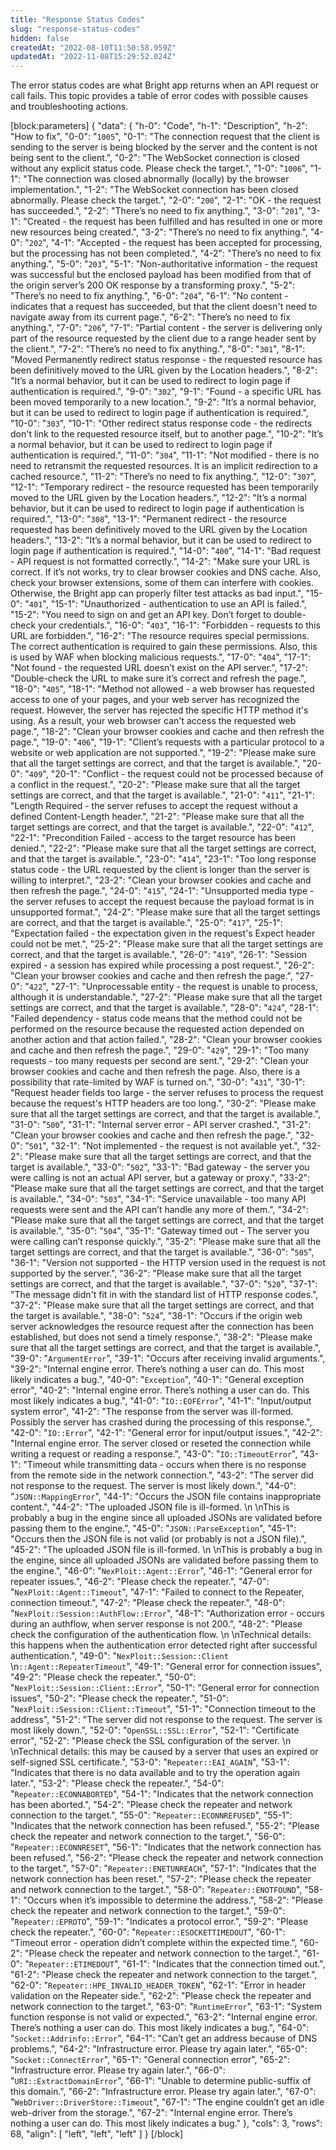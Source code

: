 ```yaml
---
title: "Response Status Codes"
slug: "response-status-codes"
hidden: false
createdAt: "2022-08-10T11:50:58.959Z"
updatedAt: "2022-11-08T15:29:52.024Z"
---
```

The error status codes are what Bright app returns when an API request or call fails. This topic provides a table of error codes with possible causes and troubleshooting actions.

[block:parameters]
{
  "data": {
    "h-0": "Code",
    "h-1": "Description",
    "h-2": "How to fix",
    "0-0": "`1005`",
    "0-1": "The connection request that the client is sending to the server is being blocked by the server and the content is not being sent to the client.",
    "0-2": "The WebSocket connection is closed without any explicit status code. Please check the target.",
    "1-0": "`1006`",
    "1-1": "The connection was closed abnormally (locally) by the browser implementation.",
    "1-2": "The WebSocket connection has been closed abnormally. Please check the target.",
    "2-0": "`200`",
    "2-1": "OK - the request has succeeded.",
    "2-2": "There’s no need to fix anything.",
    "3-0": "`201`",
    "3-1": "Created - the request has been fulfilled and has resulted in one or more new resources being created.",
    "3-2": "There’s no need to fix anything.",
    "4-0": "`202`",
    "4-1": "Accepted - the request has been accepted for processing, but the processing has not been completed.",
    "4-2": "There’s no need to fix anything.",
    "5-0": "`203`",
    "5-1": "Non-authoritative information - the request was successful but the enclosed payload has been modified from that of the origin server’s 200 OK response by a transforming proxy.",
    "5-2": "There’s no need to fix anything.",
    "6-0": "`204`",
    "6-1": "No content - indicates that a request has succeeded, but that the client doesn't need to navigate away from its current page.",
    "6-2": "There’s no need to fix anything.",
    "7-0": "`206`",
    "7-1": "Partial content - the server is delivering only part of the resource requested by the client due to a range header sent by the client.",
    "7-2": "There’s no need to fix anything.",
    "8-0": "`301`",
    "8-1": "Moved Permanently redirect status response - the requested resource has been definitively moved to the URL given by the Location headers.",
    "8-2": "It’s a normal behavior, but it can be used to redirect to login page if authentication is required.",
    "9-0": "`302`",
    "9-1": "Found - a specific URL has been moved temporarily to a new location.",
    "9-2": "It’s a normal behavior, but it can be used to redirect to login page if authentication is required.",
    "10-0": "`303`",
    "10-1": "Other redirect status response code - the redirects don't link to the requested resource itself, but to another page.",
    "10-2": "It’s a normal behavior, but it can be used to redirect to login page if authentication is required.",
    "11-0": "`304`",
    "11-1": "Not modified - there is no need to retransmit the requested resources. It is an implicit redirection to a cached resource.",
    "11-2": "There’s no need to fix anything.",
    "12-0": "`307`",
    "12-1": "Temporary redirect - the resource requested has been temporarily moved to the URL given by the Location headers.",
    "12-2": "It’s a normal behavior, but it can be used to redirect to login page if authentication is required.",
    "13-0": "`308`",
    "13-1": "Permanent redirect - the resource requested has been definitively moved to the URL given by the Location headers.",
    "13-2": "It’s a normal behavior, but it can be used to redirect to login page if authentication is required.",
    "14-0": "`400`",
    "14-1": "Bad request - API request is not formatted correctly.",
    "14-2": "Make sure your URL is correct. If it’s not works, try to clear browser cookies and DNS cache. Also, check your browser extensions, some of them can interfere with cookies. Otherwise, the Bright app can properly filter test attacks as bad input.",
    "15-0": "`401`",
    "15-1": "Unauthorized - authentication to use an API is failed.",
    "15-2": "You need to sign on and get an API key. Don’t forget to double-check your credentials.",
    "16-0": "`403`",
    "16-1": "Forbidden - requests to this URL are forbidden.",
    "16-2": "The resource requires special permissions. The correct authentication is required to gain these permissions. Also, this is used by WAF when blocking malicious requests.",
    "17-0": "`404`",
    "17-1": "Not found - the requested URL doesn’t exist on the API server.",
    "17-2": "Double-check the URL to make sure it’s correct and refresh the page.",
    "18-0": "`405`",
    "18-1": "Method not allowed - a web browser has requested access to one of your pages, and your web server has recognized the request. However, the server has rejected the specific HTTP method it's using. As a result, your web browser can't access the requested web page.",
    "18-2": "Clean your browser cookies and cache and then refresh the page.",
    "19-0": "`406`",
    "19-1": "Client’s requests with a particular protocol to a website or web application are not supported.",
    "19-2": "Please make sure that all the target settings are correct, and that the target is available.",
    "20-0": "`409`",
    "20-1": "Conflict - the request could not be processed because of a conflict in the request.",
    "20-2": "Please make sure that all the target settings are correct, and that the target is available.",
    "21-0": "`411`",
    "21-1": "Length Required - the server refuses to accept the request without a defined Content-Length header.",
    "21-2": "Please make sure that all the target settings are correct, and that the target is available.",
    "22-0": "`412`",
    "22-1": "Precondition Failed - access to the target resource has been denied.",
    "22-2": "Please make sure that all the target settings are correct, and that the target is available.",
    "23-0": "`414`",
    "23-1": "Too long response status code - the URL requested by the client is longer than the server is willing to interpret.",
    "23-2": "Clean your browser cookies and cache and then refresh the page.",
    "24-0": "`415`",
    "24-1": "Unsupported media type - the server refuses to accept the request because the payload format is in unsupported format.",
    "24-2": "Please make sure that all the target settings are correct, and that the target is available.",
    "25-0": "`417`",
    "25-1": "Expectation failed - the expectation given in the request's Expect header could not be met.",
    "25-2": "Please make sure that all the target settings are correct, and that the target is available.",
    "26-0": "`419`",
    "26-1": "Session expired - a session has expired while processing a post request.",
    "26-2": "Clean your browser cookies and cache and then refresh the page.",
    "27-0": "`422`",
    "27-1": "Unprocessable entity - the request is unable to process, although it is understandable.",
    "27-2": "Please make sure that all the target settings are correct, and that the target is available.",
    "28-0": "`424`",
    "28-1": "Failed dependency - status code means that the method could not be performed on the resource because the requested action depended on another action and that action failed.",
    "28-2": "Clean your browser cookies and cache and then refresh the page.",
    "29-0": "`429`",
    "29-1": "Too many requests - too many requests per second are sent.",
    "29-2": "Clean your browser cookies and cache and then refresh the page. Also, there is a possibility that rate-limited by WAF is turned on.",
    "30-0": "`431`",
    "30-1": "Request header fields too large - the server refuses to process the request because the request's HTTP headers are too long.",
    "30-2": "Please make sure that all the target settings are correct, and that the target is available.",
    "31-0": "`500`",
    "31-1": "Internal server error - API server crashed.",
    "31-2": "Clean your browser cookies and cache and then refresh the page.",
    "32-0": "`501`",
    "32-1": "Not implemented - the request is not available yet.",
    "32-2": "Please make sure that all the target settings are correct, and that the target is available.",
    "33-0": "`502`",
    "33-1": "Bad gateway - the server you were calling is not an actual API server, but a gateway or proxy.",
    "33-2": "Please make sure that all the target settings are correct, and that the target is available.",
    "34-0": "`503`",
    "34-1": "Service unavailable - too many API requests were sent and the API can’t handle any more of them.",
    "34-2": "Please make sure that all the target settings are correct, and that the target is available.",
    "35-0": "`504`",
    "35-1": "Gateway timed out - The server you were calling can’t response quickly.",
    "35-2": "Please make sure that all the target settings are correct, and that the target is available.",
    "36-0": "`505`",
    "36-1": "Version not supported - the HTTP version used in the request is not supported by the server.",
    "36-2": "Please make sure that all the target settings are correct, and that the target is available.",
    "37-0": "`520`",
    "37-1": "The message didn't fit in with the standard list of HTTP response codes.",
    "37-2": "Please make sure that all the target settings are correct, and that the target is available.",
    "38-0": "`524`",
    "38-1": "Occurs if the origin web server acknowledges the resource request after the connection has been established, but does not send a timely response.",
    "38-2": "Please make sure that all the target settings are correct, and that the target is available.",
    "39-0": "`ArgumentError`",
    "39-1": "Occurs after receiving invalid arguments.",
    "39-2": "Internal engine error. There’s nothing a user can do. This most likely indicates a bug.",
    "40-0": "`Exception`",
    "40-1": "General exception error",
    "40-2": "Internal engine error. There’s nothing a user can do. This most likely indicates a bug.",
    "41-0": "`IO::EOFError`",
    "41-1": "Input/output system error",
    "41-2": "The response from the server was ill-formed. Possibly the server has crashed during the processing of this response.",
    "42-0": "`IO::Error`",
    "42-1": "General error for input/output issues.",
    "42-2": "Internal engine error.  The server closed or reseted the connection while writing a request or reading a response.",
    "43-0": "`IO::TimeoutError`",
    "43-1": "Timeout while transmitting data - occurs when there is no response from the remote side in the network connection.",
    "43-2": "The server did not response to the request. The server is most likely down.",
    "44-0": "`JSON::MappingError`",
    "44-1": "Occurs the JSON file contains inappropriate content.",
    "44-2": "The uploaded JSON file is ill-formed.  \n  \nThis is probably a bug in the engine since all uploaded JSONs are validated before passing them to the engine.",
    "45-0": "`JSON::ParseException`",
    "45-1": "Occurs then the JSON file is not valid (or probably is not a JSON file).",
    "45-2": "The uploaded JSON file is ill-formed.  \n  \nThis is probably a bug in the engine, since all uploaded JSONs are validated before passing them to the engine.",
    "46-0": "`NexPloit::Agent::Error`",
    "46-1": "General error for repeater issues.",
    "46-2": "Please check the repeater.",
    "47-0": "`NexPloit::Agent::Timeout`",
    "47-1": "Failed to connect to the Repeater, connection timeout.",
    "47-2": "Please check the repeater.",
    "48-0": "`NexPloit::Session::AuthFlow::Error`",
    "48-1": "Authorization error - occurs during an authflow, when server response is not 200.",
    "48-2": "Please check the configuration of the authentication flow.  \n  \nTechnical details: this happens when the authentication error detected right after successful authentication.",
    "49-0": "`NexPloit::Session::Client`  \n`::Agent::RepeaterTimeout`",
    "49-1": "General error for connection issues",
    "49-2": "Please check the repeater.",
    "50-0": "`NexPloit::Session::Client::Error`",
    "50-1": "General error for connection issues",
    "50-2": "Please check the repeater.",
    "51-0": "`NexPloit::Session::Client::Timeout`",
    "51-1": "Connection timeout to the address",
    "51-2": "The server did not response to the request. The server is most likely down.",
    "52-0": "`OpenSSL::SSL::Error`",
    "52-1": "Certificate error",
    "52-2": "Please check the SSL configuration of the server.  \n  \nTechnical details: this may be caused by a server that uses an expired or self-signed SSL certificate.",
    "53-0": "`Repeater::EAI_AGAIN`",
    "53-1": "Indicates that there is no data available and to try the operation again later.",
    "53-2": "Please check the repeater.",
    "54-0": "`Repeater::ECONNABORTED`",
    "54-1": "Indicates that the network connection has been aborted.",
    "54-2": "Please check the repeater and network connection to the target.",
    "55-0": "`Repeater::ECONNREFUSED`",
    "55-1": "Indicates that the network connection has been refused.",
    "55-2": "Please check the repeater and network connection to the target.",
    "56-0": "`Repeater::ECONNRESET`",
    "56-1": "Indicates that the network connection has been refused.",
    "56-2": "Please check the repeater and network connection to the target.",
    "57-0": "`Repeater::ENETUNREACH`",
    "57-1": "Indicates that the network connection has been reset.",
    "57-2": "Please check the repeater and network connection to the target.",
    "58-0": "`Repeater::ENOTFOUND`",
    "58-1": "Occurs when it’s impossible to determine the address.",
    "58-2": "Please check the repeater and network connection to the target.",
    "59-0": "`Repeater::EPROTO`",
    "59-1": "Indicates a protocol error.",
    "59-2": "Please check the repeater.",
    "60-0": "`Repeater::ESOCKETTIMEDOUT`",
    "60-1": "Timeout error - operation didn’t complete within the expected time.",
    "60-2": "Please check the repeater and network connection to the target.",
    "61-0": "`Repeater::ETIMEDOUT`",
    "61-1": "Indicates that the connection timed out.",
    "61-2": "Please check the repeater and network connection to the target.",
    "62-0": "`Repeater::HPE_INVALID_HEADER_TOKEN`",
    "62-1": "Error in header validation on the Repeater side.",
    "62-2": "Please check the repeater and network connection to the target.",
    "63-0": "`RuntimeError`",
    "63-1": "System function response is not valid or expected.",
    "63-2": "Internal engine error. There’s nothing a user can do. This most likely indicates a bug.",
    "64-0": "`Socket::Addrinfo::Error`",
    "64-1": "Can’t get an address because of DNS problems.",
    "64-2": "Infrastructure error. Please try again later.",
    "65-0": "`Socket::ConnectError`",
    "65-1": "General connection error",
    "65-2": "Infrastructure error. Please try again later.",
    "66-0": "`URI::ExtractDomainError`",
    "66-1": "Unable to determine public-suffix of this domain.",
    "66-2": "Infrastructure error. Please try again later.",
    "67-0": "`WebDriver::DriverStore::Timeout`",
    "67-1": "The engine couldn’t get an idle web-driver from the storage.",
    "67-2": "Internal engine error. There’s nothing a user can do. This most likely indicates a bug."
  },
  "cols": 3,
  "rows": 68,
  "align": [
    "left",
    "left",
    "left"
  ]
}
[/block]